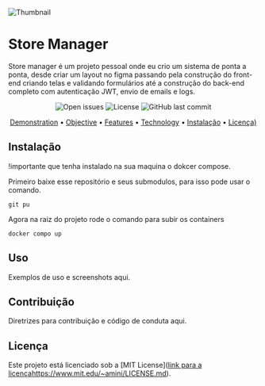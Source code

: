 ![Thumbnail](https://github.com/PetersonFonsec/Store-Manager/assets/41239234/3bbe4546-79b9-401d-a3a9-64e32300aa6d)
# Store Manager
Store manager é um projeto pessoal onde eu crio um sistema de ponta a ponta, desde criar um 
layout no figma passando pela construção do front-end criando telas e validando 
formulários até a construção do back-end completo com autenticação JWT, envio de emails e logs.

<p align="center">
    <img alt="Open issues" src="https://img.shields.io/github/issues/PetersonFonsec/github-explorer">
    <img alt="License" src="https://img.shields.io/github/license/PetersonFonsec/Github-Explorer">
    <img alt="GitHub last commit" src="https://img.shields.io/github/stars/PetersonFonsec/Github-Explorer?style=social">
</p>

<p align="center">
    <a href="#Demo">Demonstration</a> •
    <a href="#objective">Objective</a> •
    <a href="#Features">Features</a> • 
    <a href="#Technology">Technology</a> • 
    <a href="#instalação">Instalação</a> •
    <a href="#Licença">Licença)</a> 
</p>

## Instalação
!importante que tenha instalado na sua maquina o dokcer compose.

Primeiro baixe esse repositório e seus submodulos, para isso pode usar o comando.
```
git pu
```

Agora na raiz do projeto rode o comando para subir os containers
```
docker compo up
```

## Uso
Exemplos de uso e screenshots aqui.

## Contribuição
Diretrizes para contribuição e código de conduta aqui.

## Licença
Este projeto está licenciado sob a [MIT License]([link para a licença](https://www.mit.edu/~amini/LICENSE.md)https://www.mit.edu/~amini/LICENSE.md).
